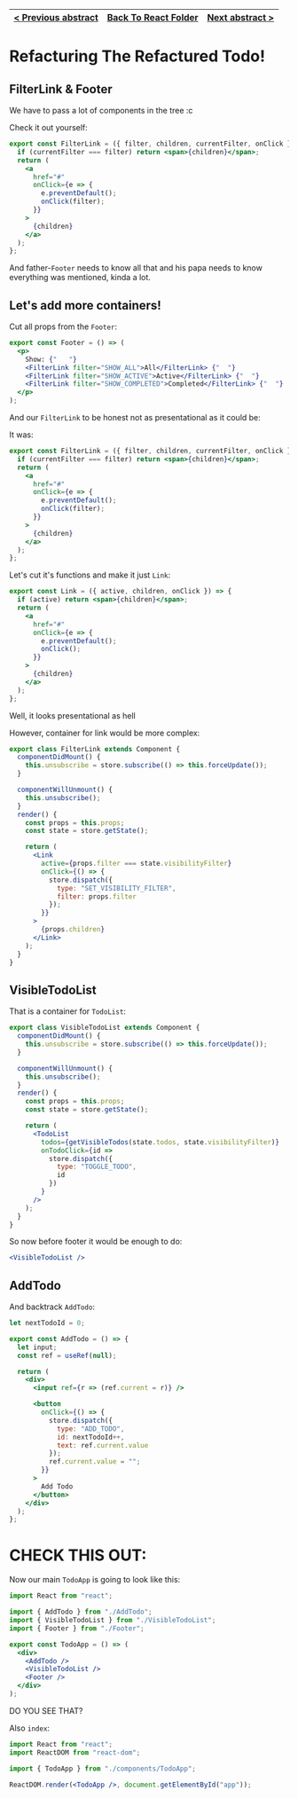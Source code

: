 | [< Previous abstract](13%20Refactoring.md) | [Back To React Folder](https://github.com/Betra/Course-Abstract/blob/master/Egghead/Dan%20Abramov%20-%20Redux/) | [Next abstract >](15%20Passing%20Store%20Down.md) |
| ------------------------------------------ | --------------------------------------------------------------------------------------------------------------- | ------------------------------------------------- |


# Refacturing The Refactured Todo!

## FilterLink & Footer

We have to pass a lot of components in the tree :c

Check it out yourself:

```jsx
export const FilterLink = ({ filter, children, currentFilter, onClick }) => {
  if (currentFilter === filter) return <span>{children}</span>;
  return (
    <a
      href="#"
      onClick={e => {
        e.preventDefault();
        onClick(filter);
      }}
    >
      {children}
    </a>
  );
};
```

And father-`Footer` needs to know all that and his papa needs to know everything was mentioned, kinda a lot.

## Let's add more containers!

Cut all props from the `Footer`:

```jsx
export const Footer = () => (
  <p>
    Show: {"   "}
    <FilterLink filter="SHOW_ALL">All</FilterLink> {"  "}
    <FilterLink filter="SHOW_ACTIVE">Active</FilterLink> {"  "}
    <FilterLink filter="SHOW_COMPLETED">Completed</FilterLink> {"  "}
  </p>
);
```

And our `FilterLink` to be honest not as presentational as it could be:

It was:

```jsx
export const FilterLink = ({ filter, children, currentFilter, onClick }) => {
  if (currentFilter === filter) return <span>{children}</span>;
  return (
    <a
      href="#"
      onClick={e => {
        e.preventDefault();
        onClick(filter);
      }}
    >
      {children}
    </a>
  );
};
```

Let's cut it's functions and make it just `Link`:

```jsx
export const Link = ({ active, children, onClick }) => {
  if (active) return <span>{children}</span>;
  return (
    <a
      href="#"
      onClick={e => {
        e.preventDefault();
        onClick();
      }}
    >
      {children}
    </a>
  );
};
```

Well, it looks presentational as hell

However, container for link would be more complex:

```jsx
export class FilterLink extends Component {
  componentDidMount() {
    this.unsubscribe = store.subscribe(() => this.forceUpdate());
  }

  componentWillUnmount() {
    this.unsubscribe();
  }
  render() {
    const props = this.props;
    const state = store.getState();

    return (
      <Link
        active={props.filter === state.visibilityFilter}
        onClick={() => {
          store.dispatch({
            type: "SET_VISIBILITY_FILTER",
            filter: props.filter
          });
        }}
      >
        {props.children}
      </Link>
    );
  }
}
```

## VisibleTodoList

That is a container for `TodoList`:

```jsx
export class VisibleTodoList extends Component {
  componentDidMount() {
    this.unsubscribe = store.subscribe(() => this.forceUpdate());
  }

  componentWillUnmount() {
    this.unsubscribe();
  }
  render() {
    const props = this.props;
    const state = store.getState();

    return (
      <TodoList
        todos={getVisibleTodos(state.todos, state.visibilityFilter)}
        onTodoClick={id =>
          store.dispatch({
            type: "TOGGLE_TODO",
            id
          })
        }
      />
    );
  }
}
```

So now before footer it would be enough to do:

```jsx
<VisibleTodoList />
```

## AddTodo

And backtrack `AddTodo`:

```jsx
let nextTodoId = 0;

export const AddTodo = () => {
  let input;
  const ref = useRef(null);

  return (
    <div>
      <input ref={r => (ref.current = r)} />

      <button
        onClick={() => {
          store.dispatch({
            type: "ADD_TODO",
            id: nextTodoId++,
            text: ref.current.value
          });
          ref.current.value = "";
        }}
      >
        Add Todo
      </button>
    </div>
  );
};
```

# CHECK THIS OUT:

Now our main `TodoApp` is going to look like this:

```jsx
import React from "react";

import { AddTodo } from "./AddTodo";
import { VisibleTodoList } from "./VisibleTodoList";
import { Footer } from "./Footer";

export const TodoApp = () => (
  <div>
    <AddTodo />
    <VisibleTodoList />
    <Footer />
  </div>
);
```

DO YOU SEE THAT?

Also `index`:

```jsx
import React from "react";
import ReactDOM from "react-dom";

import { TodoApp } from "./components/TodoApp";

ReactDOM.render(<TodoApp />, document.getElementById("app"));
```
